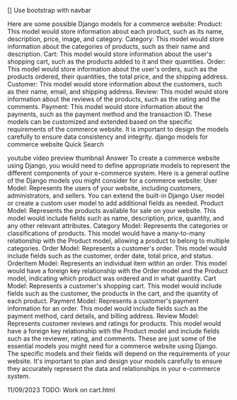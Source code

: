 [] Use bootstrap with navbar
<!-- Fixed add watchlists in products -->
<!-- Re-create ecommerce using reactjs typescript -->


Here are some possible Django models for a commerce website:
Product: This model would store information about each product, such as its name, description, price, image, and category.
Category: This model would store information about the categories of products, such as their name and description.
Cart: This model would store information about the user's shopping cart, such as the products added to it and their quantities.
Order: This model would store information about the user's orders, such as the products ordered, their quantities, the total price, and the shipping address.
Customer: This model would store information about the customers, such as their name, email, and shipping address.
Review: This model would store information about the reviews of the products, such as the rating and the comments.
Payment: This model would store information about the payments, such as the payment method and the transaction ID.
These models can be customized and extended based on the specific requirements of the commerce website. It is important to design the models carefully to ensure data consistency and integrity.
django models for commerce website
Quick Search

youtube video preview thumbnail
Answer
To create a commerce website using Django, you would need to define appropriate models to represent the different components of your e-commerce system. Here is a general outline of the Django models you might consider for a commerce website:
User Model: Represents the users of your website, including customers, administrators, and sellers. You can extend the built-in Django User model or create a custom user model to add additional fields as needed.
Product Model: Represents the products available for sale on your website. This model would include fields such as name, description, price, quantity, and any other relevant attributes.
Category Model: Represents the categories or classifications of products. This model would have a many-to-many relationship with the Product model, allowing a product to belong to multiple categories.
Order Model: Represents a customer's order. This model would include fields such as the customer, order date, total price, and status.
OrderItem Model: Represents an individual item within an order. This model would have a foreign key relationship with the Order model and the Product model, indicating which product was ordered and in what quantity.
Cart Model: Represents a customer's shopping cart. This model would include fields such as the customer, the products in the cart, and the quantity of each product.
Payment Model: Represents a customer's payment information for an order. This model would include fields such as the payment method, card details, and billing address.
Review Model: Represents customer reviews and ratings for products. This model would have a foreign key relationship with the Product model and include fields such as the reviewer, rating, and comments.
These are just some of the essential models you might need for a commerce website using Django. The specific models and their fields will depend on the requirements of your website. It's important to plan and design your models carefully to ensure they accurately represent the data and relationships in your e-commerce system.

11/09/2023
TODO: Work on cart.html
